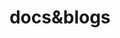 ---
title: docs&blogs

layout: home

hero:
  name: Meteoroid.Fit
  text: 流星探测全生态链平台
  tagline: 文档/博客中心
  image:
    src: /icon.png
    alt: logo
  actions:
    - theme: brand
      text: 文档中心
      link: /preface
    - theme: alt
      text: 在GitHub上查看
      link: https://github.com/quan787/blog_meteoroid_fit

# features:
#   - title: <a href="https://google.com/">link</a>
#     details: 1
#   - title: 网站操作手册
#     details: With Markdown-centered content, it's built to help you focus on writing and deployed with minimum configuration.
#   - title: 架设流星探测设备
#     details: Enhance your content with all the features of Vue in Markdown, while being able to customize your site with Vue.
---